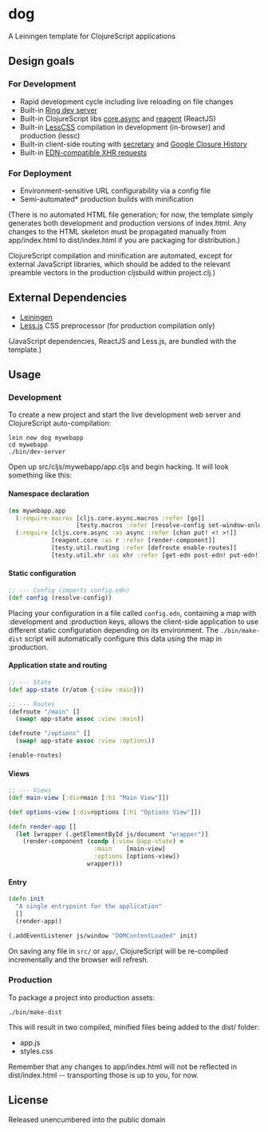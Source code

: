 # dog

A Leiningen template for ClojureScript applications

## Design goals

### For Development

- Rapid development cycle including live reloading on file changes
- Built-in [Ring dev server](https://github.com/weavejester/lein-ring)
- Built-in ClojureScript libs [core.async](https://clojure.github.io/core.async/) and [reagent](https://github.com/holmsand/reagent) (ReactJS)
- Built-in [LessCSS](http://lesscss.org/) compilation in development (in-browser) and production (lessc)
- Built-in client-side routing with [secretary](https://github.com/gf3/secretary) and [Google Closure History](http://docs.closure-library.googlecode.com/git/class_goog_History.html)
- Built-in [EDN-compatible XHR requests](https://github.com/pandeiro/dog/blob/master/src/leiningen/new/dog/xhr.cljs)

### For Deployment

- Environment-sensitive URL configurability via a config file
- Semi-automated* production builds with minification

(There is no automated HTML file generation; for now, the template simply
generates both development and production versions of index.html. Any changes to the
HTML skeleton must be propagated manually from app/index.html to dist/index.html if you
are packaging for distribution.)

ClojureScript compilation and minification are automated, except for external JavaScript
libraries, which should be added to the relevant :preamble vectors in the
production cljsbuild within project.clj.)

## External Dependencies

- [Leiningen](https://github.com/technomancy/leiningen)
- [Less.js](http://lesscss.org/) CSS preprocessor (for production compilation only)

(JavaScript dependencies, ReactJS and Less.js, are bundled with the template.)

## Usage

### Development

To create a new project and start the live development
web server and ClojureScript auto-compilation:

    lein new dog mywebapp
    cd mywebapp
    ./bin/dev-server

Open up src/cljs/mywebapp/app.cljs and begin hacking. It will look something
like this:

#### Namespace declaration

```clojure
(ns mywebapp.app
  (:require-macros [cljs.core.async.macros :refer [go]]
                   [testy.macros :refer [resolve-config set-window-onload!]])
  (:require [cljs.core.async :as async :refer [chan put! <! >!]]
            [reagent.core :as r :refer [render-component]]
            [testy.util.routing :refer [defroute enable-routes]]
            [testy.util.xhr :as xhr :refer [get-edn post-edn! put-edn!]]))
```

#### Static configuration

```clojure
;; --- Config (imports config.edn)
(def config (resolve-config))
```

Placing your configuration in a file called `config.edn`, containing a map
with :development and :production keys, allows the client-side application to
use different static configuration depending on its environment. The
`./bin/make-dist` script will automatically configure this data using the map
in :production.

#### Application state and routing

```clojure
;; --- State
(def app-state (r/atom {:view :main}))

;; --- Routes
(defroute "/main" []
  (swap! app-state assoc :view :main))

(defroute "/options" []
  (swap! app-state assoc :view :options))

(enable-routes)
```

#### Views

```clojure
;; --- Views
(def main-view [:div#main [:h1 "Main View"]])

(def options-view [:div#options [:h1 "Options View"]])

(defn render-app []
  (let [wrapper (.getElementById js/document "wrapper")]
    (render-component (condp (:view @app-state) =
                        :main    [main-view]
                        :options [options-view])
                      wrapper)))
```

#### Entry

```clojure
(defn init
  "A single entrypoint for the application"
  []
  (render-app))

(.addEventListener js/window "DOMContentLoaded" init)
```

On saving any file in `src/` or `app/`, ClojureScript will be re-compiled incrementally
and the browser will refresh.

### Production

To package a project into production assets:

    ./bin/make-dist

This will result in two compiled, minified files being added
to the dist/ folder:

- app.js
- styles.css

Remember that any changes to app/index.html will not be reflected
in dist/index.html -- transporting those is up to you, for now.

## License

Released unencumbered into the public domain
